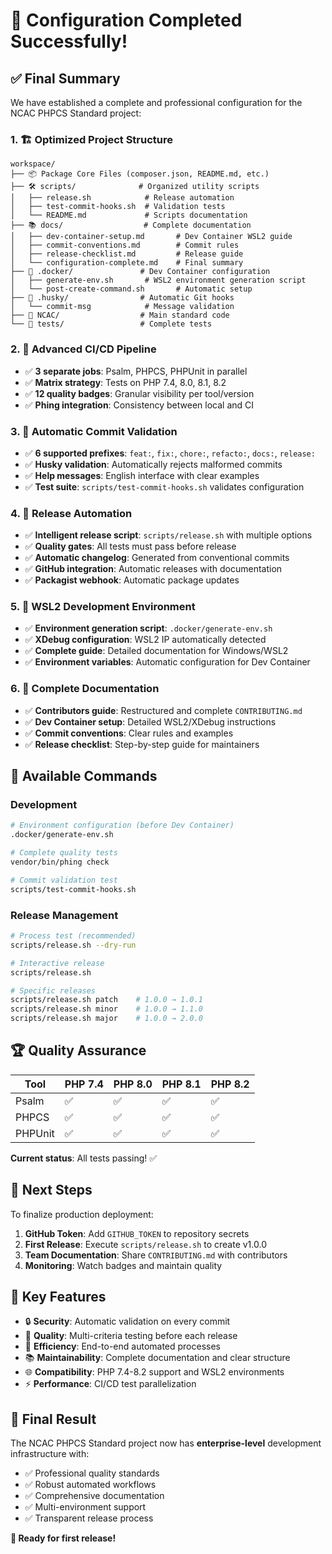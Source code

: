 # 🎉 Configuration Completed Successfully!

## ✅ Final Summary

We have established a complete and professional configuration for the NCAC PHPCS Standard project:

### 1. 🏗️ Optimized Project Structure

```
workspace/
├── 📦 Package Core Files (composer.json, README.md, etc.)
├── 🛠️ scripts/              # Organized utility scripts
│   ├── release.sh            # Release automation
│   ├── test-commit-hooks.sh  # Validation tests
│   └── README.md             # Scripts documentation
├── 📚 docs/                  # Complete documentation
│   ├── dev-container-setup.md       # Dev Container WSL2 guide
│   ├── commit-conventions.md        # Commit rules
│   ├── release-checklist.md         # Release guide
│   └── configuration-complete.md    # Final summary
├── 🐳 .docker/               # Dev Container configuration
│   ├── generate-env.sh       # WSL2 environment generation script
│   └── post-create-command.sh       # Automatic setup
├── 🎣 .husky/                # Automatic Git hooks
│   └── commit-msg            # Message validation
├── 🔧 NCAC/                  # Main standard code
└── 🧪 tests/                 # Complete tests
```

### 2. 🔄 Advanced CI/CD Pipeline

- ✅ **3 separate jobs**: Psalm, PHPCS, PHPUnit in parallel
- ✅ **Matrix strategy**: Tests on PHP 7.4, 8.0, 8.1, 8.2
- ✅ **12 quality badges**: Granular visibility per tool/version
- ✅ **Phing integration**: Consistency between local and CI

### 3. 🎯 Automatic Commit Validation

- ✅ **6 supported prefixes**: `feat:`, `fix:`, `chore:`, `refacto:`, `docs:`, `release:`
- ✅ **Husky validation**: Automatically rejects malformed commits
- ✅ **Help messages**: English interface with clear examples
- ✅ **Test suite**: `scripts/test-commit-hooks.sh` validates configuration

### 4. 🚀 Release Automation

- ✅ **Intelligent release script**: `scripts/release.sh` with multiple options
- ✅ **Quality gates**: All tests must pass before release
- ✅ **Automatic changelog**: Generated from conventional commits
- ✅ **GitHub integration**: Automatic releases with documentation
- ✅ **Packagist webhook**: Automatic package updates

### 5. 🐳 WSL2 Development Environment

- ✅ **Environment generation script**: `.docker/generate-env.sh`
- ✅ **XDebug configuration**: WSL2 IP automatically detected
- ✅ **Complete guide**: Detailed documentation for Windows/WSL2
- ✅ **Environment variables**: Automatic configuration for Dev Container

### 6. 📖 Complete Documentation

- ✅ **Contributors guide**: Restructured and complete `CONTRIBUTING.md`
- ✅ **Dev Container setup**: Detailed WSL2/XDebug instructions
- ✅ **Commit conventions**: Clear rules and examples
- ✅ **Release checklist**: Step-by-step guide for maintainers

## 🎯 Available Commands

### Development
```bash
# Environment configuration (before Dev Container)
.docker/generate-env.sh

# Complete quality tests
vendor/bin/phing check

# Commit validation test
scripts/test-commit-hooks.sh
```

### Release Management
```bash
# Process test (recommended)
scripts/release.sh --dry-run

# Interactive release
scripts/release.sh

# Specific releases
scripts/release.sh patch    # 1.0.0 → 1.0.1
scripts/release.sh minor    # 1.0.0 → 1.1.0  
scripts/release.sh major    # 1.0.0 → 2.0.0
```

## 🏆 Quality Assurance

| Tool     | PHP 7.4 | PHP 8.0 | PHP 8.1 | PHP 8.2 |
|----------|---------|---------|---------|---------|
| Psalm    | ✅       | ✅       | ✅       | ✅       |
| PHPCS    | ✅       | ✅       | ✅       | ✅       |
| PHPUnit  | ✅       | ✅       | ✅       | ✅       |

**Current status**: All tests passing! ✅

## 🚀 Next Steps

To finalize production deployment:

1. **GitHub Token**: Add `GITHUB_TOKEN` to repository secrets
2. **First Release**: Execute `scripts/release.sh` to create v1.0.0
3. **Team Documentation**: Share `CONTRIBUTING.md` with contributors
4. **Monitoring**: Watch badges and maintain quality

## 🎊 Key Features

- 🔒 **Security**: Automatic validation on every commit
- 🎯 **Quality**: Multi-criteria testing before each release
- 🚀 **Efficiency**: End-to-end automated processes
- 📚 **Maintainability**: Complete documentation and clear structure
- 🌐 **Compatibility**: PHP 7.4-8.2 support and WSL2 environments
- ⚡ **Performance**: CI/CD test parallelization

## 🏁 Final Result

The NCAC PHPCS Standard project now has **enterprise-level** development infrastructure with:

- ✅ Professional quality standards
- ✅ Robust automated workflows  
- ✅ Comprehensive documentation
- ✅ Multi-environment support
- ✅ Transparent release process

**🎉 Ready for first release!**
